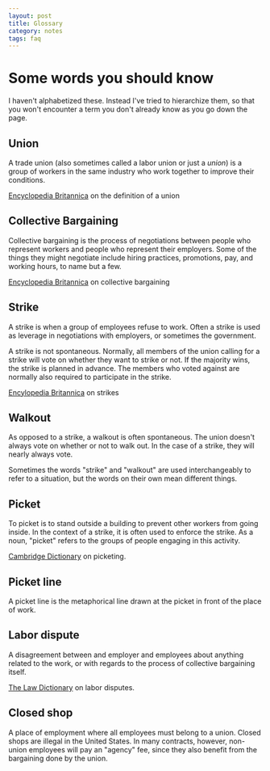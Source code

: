 ```yaml
---
layout: post
title: Glossary 
category: notes
tags: faq
---
```


# Some words you should know 
I haven't alphabetized these. Instead I've tried to hierarchize them, so that you won't encounter a term you don't already know as you go down the page. 

## Union
 A trade union (also sometimes called a labor union or just a *union*) is a group of workers in the same industry who work together to improve their conditions. 

[Encyclopedia Britannica](https://www.britannica.com/topic/trade-union) on the definition of a union

## Collective Bargaining
Collective bargaining is the process of negotiations between people who represent workers and people who represent their employers. Some of the things they might negotiate include hiring practices, promotions, pay, and working hours, to name but a few. 

[Encyclopedia Britannica](https://www.britannica.com/topic/collective-bargaining) on collective bargaining

## Strike
A strike is when a group of employees refuse to work. Often a strike is used as leverage in negotiations with employers, or sometimes the government. 

A strike is not spontaneous. Normally, all members of the union calling for a strike will vote on whether they want to strike or not. If the majority wins, the strike is planned in advance. The members who voted against are normally also required to participate in the strike. 

[Encylopedia Britannica](https://www.britannica.com/topic/strike-industrial-relations) on strikes 

## Walkout
As opposed to a strike, a walkout is often spontaneous. The union doesn't always vote on whether or not to walk out. In the case of a strike, they will nearly always vote. 

Sometimes the words "strike" and "walkout" are used interchangeably to refer to a situation, but the words on their own mean different things.

## Picket 
To picket is to stand outside a building to prevent other workers from going inside. In the context of a strike, it is often used to enforce the strike. As a noun, "picket" refers to the groups of people engaging in this activity.

[Cambridge Dictionary](https://dictionary.cambridge.org/us/dictionary/english/picket) on picketing. 

## Picket line
A picket line is the metaphorical line drawn at the picket in front of the place of work. 

## Labor dispute 
A disagreement between and employer and employees about anything related to the work, or with regards to the process of collective bargaining itself. 

[The Law Dictionary](https://thelawdictionary.org/labor-dispute/) on labor disputes. 

## Closed shop
A place of employment where all employees must belong to a union. Closed shops are illegal in the United States. In many contracts, however, non-union employees will pay an "agency" fee, since they also benefit from the bargaining done by the union.


